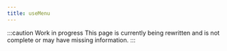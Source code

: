 ```yaml
---
title: useMenu
---
```


:::caution Work in progress
This page is currently being rewritten and is not complete or may have missing information.
:::